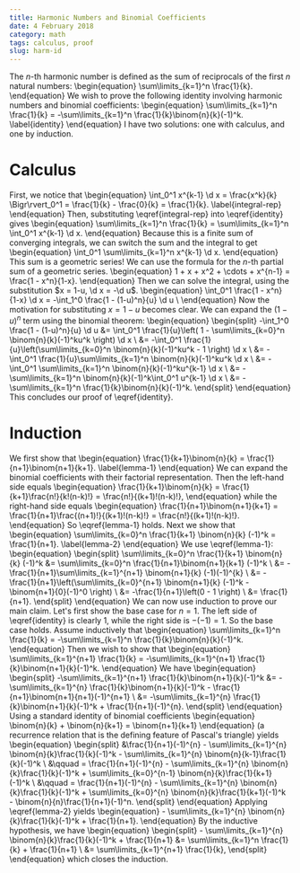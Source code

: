 ```yaml
---
title: Harmonic Numbers and Binomial Coefficients
date: 4 February 2018
category: math
tags: calculus, proof
slug: harm-id
---
```


The $n$-th harmonic number is defined as the sum of reciprocals of the first $n$ natural numbers:
\begin{equation}
	\sum\limits_{k=1}^n \frac{1}{k}.
\end{equation}
We wish to prove the following identity involving harmonic numbers and binomial coefficients:
\begin{equation}
	\sum\limits_{k=1}^n \frac{1}{k} = -\sum\limits_{k=1}^n \frac{1}{k}\binom{n}{k}(-1)^k.
	\label{identity}
\end{equation}
I have two solutions: one with calculus, and one by induction.

# Calculus
First, we notice that
\begin{equation}
	\int_0^1 x^{k-1} \d x = \frac{x^k}{k} \Bigr\rvert_0^1 = \frac{1}{k} - \frac{0}{k} = \frac{1}{k}.
	\label{integral-rep}
\end{equation}
Then, substituting \eqref{integral-rep} into \eqref{identity} gives
\begin{equation}
	\sum\limits_{k=1}^n \frac{1}{k} = \sum\limits_{k=1}^n \int_0^1 x^{k-1} \d x.
\end{equation}
Because this is a finite sum of converging integrals, we can switch the sum and the integral to get
\begin{equation}
	\int_0^1 \sum\limits_{k=1}^n x^{k-1} \d x.
\end{equation}
This sum is a geometric series!
We can use the formula for the $n$-th partial sum of a geometric series.
\begin{equation}
	1 + x + x^2 + \cdots + x^{n-1} = \frac{1 - x^n}{1-x}.
\end{equation}
Then we can solve the integral, using the substitution $x = 1-u, \d x = -\d u$.
\begin{equation}
	\int_0^1 \frac{1 - x^n}{1-x} \d x = -\int_1^0 \frac{1 - (1-u)^n}{u} \d u \\
\end{equation}
Now the motivation for substituting $x = 1-u$ becomes clear.
We can expand the $(1-u)^n$ term using the binomial theorem:
\begin{equation}
	\begin{split}
		-\int_1^0 \frac{1 - (1-u)^n}{u} \d u &= \int_0^1 \frac{1}{u}\left( 1 - \sum\limits_{k=0}^n \binom{n}{k}(-1)^ku^k \right) \d x \\
		&= -\int_0^1 \frac{1}{u}\left(\sum\limits_{k=0}^n \binom{n}{k}(-1)^ku^k - 1 \right) \d x \\
		&= -\int_0^1 \frac{1}{u}\sum\limits_{k=1}^n \binom{n}{k}(-1)^ku^k \d x \\
		&= -\int_0^1 \sum\limits_{k=1}^n \binom{n}{k}(-1)^ku^{k-1} \d x \\
		&= -\sum\limits_{k=1}^n \binom{n}{k}(-1)^k\int_0^1 u^{k-1} \d x \\
		&= -\sum\limits_{k=1}^n \frac{1}{k}\binom{n}{k}(-1)^k.
	\end{split}
\end{equation}
This concludes our proof of \eqref{identity}.

# Induction
We first show that
\begin{equation}
	\frac{1}{k+1}\binom{n}{k} = \frac{1}{n+1}\binom{n+1}{k+1}.
	\label{lemma-1}
\end{equation}
We can expand the binomial coefficients with their factorial representation.
Then the left-hand side equals
\begin{equation}
	\frac{1}{k+1}\binom{n}{k} = \frac{1}{k+1}\frac{n!}{k!(n-k)!} = \frac{n!}{(k+1)!(n-k)!},
\end{equation}
while the right-hand side equals
\begin{equation}
	\frac{1}{n+1}\binom{n+1}{k+1} = \frac{1}{n+1}\frac{(n+1)!}{(k+1)!(n-k)!} = \frac{n!}{(k+1)!(n-k)!}.
\end{equation}
So \eqref{lemma-1} holds.
Next we show that
\begin{equation}
	\sum\limits_{k=0}^n \frac{1}{k+1} \binom{n}{k} (-1)^k = \frac{1}{n+1}.
	\label{lemma-2}
\end{equation}
We use \eqref{lemma-1}:
\begin{equation}
	\begin{split}
		\sum\limits_{k=0}^n \frac{1}{k+1}  \binom{n}{k} (-1)^k &= \sum\limits_{k=0}^n \frac{1}{n+1}\binom{n+1}{k+1} (-1)^k \\
		&= -\frac{1}{n+1}\sum\limits_{k=1}^{n+1} \binom{n+1}{k} (-1)(-1)^{k} \\
		&= -\frac{1}{n+1}\left(\sum\limits_{k=0}^{n+1} \binom{n+1}{k} (-1)^k - \binom{n+1}{0}(-1)^0 \right) \\
		&= -\frac{1}{n+1}\left(0 - 1 \right) \\
		&= \frac{1}{n+1}.
	\end{split}
\end{equation}
We can now use induction to prove our main claim.
Let's first show the base case for $n = 1$.
The left side of \eqref{identity} is clearly $1$, while the right side is $-(-1) = 1$.
So the base case holds.
Assume inductively that
\begin{equation}
	\sum\limits_{k=1}^n \frac{1}{k} = -\sum\limits_{k=1}^n \frac{1}{k}\binom{n}{k}(-1)^k.
\end{equation}
Then we wish to show that
\begin{equation}
	\sum\limits_{k=1}^{n+1} \frac{1}{k} = -\sum\limits_{k=1}^{n+1} \frac{1}{k}\binom{n+1}{k}(-1)^k.
\end{equation}
We have
\begin{equation}
	\begin{split}
		-\sum\limits_{k=1}^{n+1} \frac{1}{k}\binom{n+1}{k}(-1)^k &= -\sum\limits_{k=1}^{n} \frac{1}{k}\binom{n+1}{k}(-1)^k - \frac{1}{n+1}\binom{n+1}{n+1}(-1)^{n+1} \\
		&= -\sum\limits_{k=1}^{n} \frac{1}{k}\binom{n+1}{k}(-1)^k + \frac{1}{n+1}(-1)^{n}.
	\end{split}
\end{equation}
Using a standard identity of binomial coefficients
\begin{equation}
	\binom{n}{k} + \binom{n}{k+1} = \binom{n+1}{k+1}
\end{equation}
(a recurrence relation that is the defining feature of Pascal's triangle) yields
\begin{equation}
	\begin{split}
		&\frac{1}{n+1}(-1)^{n} - \sum\limits_{k=1}^{n} \binom{n}{k}\frac{1}{k}(-1)^k - \sum\limits_{k=1}^{n} \binom{n}{k-1}\frac{1}{k}(-1)^k \\
		&\qquad = \frac{1}{n+1}(-1)^{n} - \sum\limits_{k=1}^{n} \binom{n}{k}\frac{1}{k}(-1)^k + \sum\limits_{k=0}^{n-1} \binom{n}{k}\frac{1}{k+1}(-1)^k \\
		&\qquad = \frac{1}{n+1}(-1)^{n} - \sum\limits_{k=1}^{n} \binom{n}{k}\frac{1}{k}(-1)^k + \sum\limits_{k=0}^{n} \binom{n}{k}\frac{1}{k+1}(-1)^k - \binom{n}{n}\frac{1}{n+1}(-1)^n.
	\end{split}
\end{equation}
Applying \eqref{lemma-2} yields
\begin{equation}
	- \sum\limits_{k=1}^{n} \binom{n}{k}\frac{1}{k}(-1)^k + \frac{1}{n+1}.
\end{equation}
By the inductive hypothesis, we have
\begin{equation}
	\begin{split}
		- \sum\limits_{k=1}^{n} \binom{n}{k}\frac{1}{k}(-1)^k + \frac{1}{n+1} &= \sum\limits_{k=1}^n \frac{1}{k} + \frac{1}{n+1} \\
		&= \sum\limits_{k=1}^{n+1} \frac{1}{k},
	\end{split}
\end{equation}
which closes the induction.
